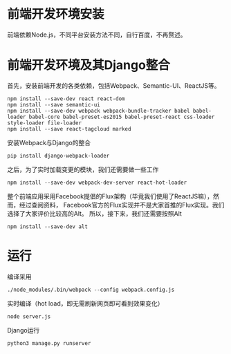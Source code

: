 ﻿# 前端开发环境安装 #
前端依赖Node.js，不同平台安装方法不同，自行百度，不再赘述。

# 前端开发环境及其Django整合 #
首先，安装前端开发的各类依赖，包括Webpack、Semantic-UI、ReactJS等。

    npm install --save-dev react react-dom
    npm install --save semantic-ui
    npm install --save-dev webpack webpack-bundle-tracker babel babel-loader babel-core babel-preset-es2015 babel-preset-react css-loader style-loader file-loader 
    npm install --save react-tagcloud marked

安装Webpack与Django的整合

    pip install django-webpack-loader

之后，为了实时加载变更的模块，我们还需要做一些工作

    npm install --save-dev webpack-dev-server react-hot-loader

整个前端应用采用Facebook提倡的Flux架构（毕竟我们使用了ReactJS嘛），然而，经过查阅资料，
Facebook官方的Flux实现并不是大家首推的Flux实现。我们选择了大家评价比较高的Alt。
所以，接下来，我们还需要按照Alt

    npm install --save-dev alt

# 运行 #
编译采用

    ./node_modules/.bin/webpack --config webpack.config.js

实时编译（hot load，即无需刷新网页即可看到效果变化）

    node server.js

Django运行

    python3 manage.py runserver
